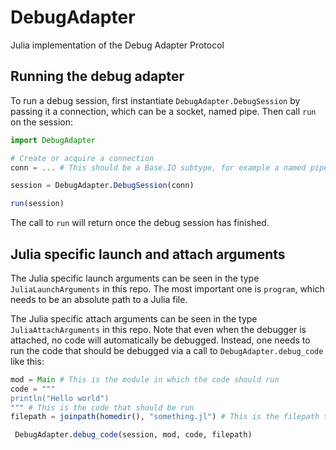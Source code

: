 # DebugAdapter

Julia implementation of the Debug Adapter Protocol

## Running the debug adapter

To run a debug session, first instantiate `DebugAdapter.DebugSession` by passing it a connection, which can be a socket, named pipe. Then call `run` on the session:

```julia
import DebugAdapter

# Create or acquire a connection
conn = ... # This should be a Base.IO subtype, for example a named pipe or socket connection

session = DebugAdapter.DebugSession(conn)

run(session)
```

The call to `run` will return once the debug session has finished.

## Julia specific launch and attach arguments

The Julia specific launch arguments can be seen in the type `JuliaLaunchArguments` in this repo. The most important one is `program`, which needs to be an absolute path to a Julia file.

The Julia specific attach arguments can be seen in the type `JuliaAttachArguments` in this repo. Note that even when the debugger is attached, no code will automatically be debugged. Instead, one needs to run the code that should be debugged via a call to `DebugAdapter.debug_code` like this:

```julia
mod = Main # This is the module in which the code should run
code = """
println("Hello world")
""" # This is the code that should be run
filepath = joinpath(homedir(), "something.jl") # This is the filepath that should be used for the debugger

 DebugAdapter.debug_code(session, mod, code, filepath)
 ```
